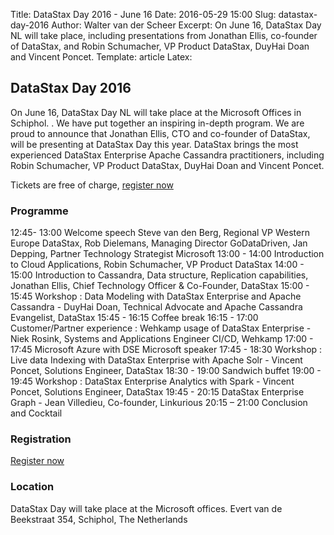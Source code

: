Title: DataStax Day 2016 - June 16
Date: 2016-05-29 15:00
Slug: datastax-day-2016
Author: Walter van der Scheer
Excerpt: On June 16, DataStax Day NL will take place, including presentations from Jonathan Ellis, co-founder of DataStax, and Robin Schumacher, VP Product DataStax, DuyHai Doan and Vincent Poncet.
Template: article
Latex:

## DataStax Day 2016
On June 16, DataStax Day NL will take place at the Microsoft Offices in Schiphol. . We have put together an inspiring in-depth program. We are proud to announce that Jonathan Ellis, CTO and co-founder of DataStax, will be presenting at DataStax Day this year.
DataStax brings the most experienced DataStax Enterprise Apache Cassandra practitioners, including Robin Schumacher, VP Product DataStax, DuyHai Doan and Vincent Poncet.

Tickets are free of charge, [register now](https://www.eventbrite.nl/e/datastax-day-tickets-25700325365 "Register for DataStax Day")

### Programme

12:45- 13:00  Welcome speech Steve van den Berg, Regional VP Western Europe DataStax, Rob Dielemans, Managing Director GoDataDriven, Jan Depping, Partner Technology Strategist Microsoft
13:00 - 14:00 Introduction to Cloud Applications, Robin Schumacher, VP Product DataStax 
14:00 - 15:00 Introduction to Cassandra, Data structure, Replication capabilities, Jonathan Ellis, Chief Technology Officer & Co-Founder, DataStax 
15:00 - 15:45 Workshop : Data Modeling with DataStax Enterprise and Apache Cassandra - DuyHai Doan, Technical Advocate and Apache Cassandra Evangelist, DataStax 
15:45 - 16:15 Coffee break
16:15 - 17:00 Customer/Partner experience : Wehkamp usage of DataStax Enterprise - Niek Rosink, Systems and Applications Engineer CI/CD, Wehkamp
17:00 - 17:45 Microsoft Azure with DSE Microsoft speaker
17:45 - 18:30 Workshop : Live data Indexing with DataStax Enterprise with Apache Solr  - Vincent Poncet, Solutions Engineer, DataStax 
18:30 - 19:00 Sandwich buffet
19:00 - 19:45 Workshop : DataStax Enterprise Analytics with Spark - Vincent Poncet, Solutions Engineer, DataStax
19:45 - 20:15 DataStax Enterprise Graph - Jean Villedieu, Co-founder, Linkurious
20:15 – 21:00 Conclusion and Cocktail

### Registration

[Register now](https://www.eventbrite.nl/e/datastax-day-tickets-25700325365 "Register for DataStax Day")

### Location

DataStax Day will take place at the Microsoft offices. Evert van de Beekstraat 354, Schiphol, The Netherlands
